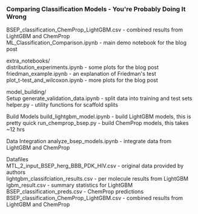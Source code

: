 ### Comparing Classification Models - You're Probably Doing It Wrong

BSEP_classification_ChemProp_LightGBM.csv - combined results from LightGBM and ChemProp   
ML_Classification_Comparison.ipynb - main demo notebook for the blog post  

extra_notebooks/  
distribution_experiments.ipynb - some plots for the blog post  
friedman_example.ipynb - an explanation of Friedman's test  
plot_t-test_and_wilcoxon.ipynb - more plots for the blog post  

model_building/  
Setup
generate_validation_data.ipynb - split data into training and test sets
helper.py - utility functions for scaffold splits

Build Models
build_lightgbm_model.ipynb - build LightGBM models, this is pretty quick
run_chemprop_bsep.py - build ChemProp models, this takes ~12 hrs

Data Integration
analyze_bsep_models.ipynb - integrate data from LightGBM and ChemProp

Datafiles  
MTL_2_input_BSEP_herg_BBB_PDK_HIV.csv - original data provided by authors  
lightgbm_classifciation_results.csv - per molecule results from LightGBM    
lgbm_result.csv - summary statistics for LightGBM    
BSEP_classification_preds.csv - ChemProp predictions    
BSEP_classification_ChemProp_LightGBM.csv - combined results from LightGBM and ChemProp   

